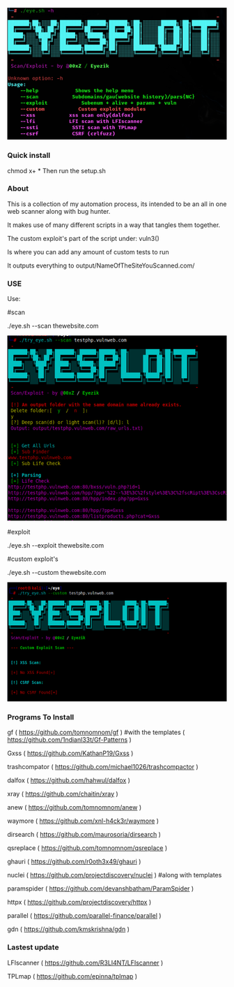 
![screenshot](https://github.com/00xZ/eye/blob/main/tools/main_eye.png?raw=true)

### Quick install
chmod x+ * 
Then run the setup.sh

### About

This is a collection of my automation process, its intended to be an all in one web scanner along with bug hunter.

It makes use of many different scripts in a way that tangles them together.

The custom exploit's part of the script under: vuln3()

Is where you can add any amount of custom tests to run

It outputs everything to output/NameOfTheSiteYouScanned.com/





### USE


Use: 

#scan

./eye.sh --scan thewebsite.com

![screenshot](https://github.com/00xZ/eye/blob/main/tools/Screenshot%20(21).png?raw=true)

#exploit

./eye.sh --exploit thewebsite.com

#custom exploit's

./eye.sh --custom thewebsite.com

![screenshot](https://github.com/00xZ/eye/blob/main/tools/Screenshot%20(23).png?raw=true)


### Programs To Install

gf ( https://github.com/tomnomnom/gf ) #with the templates ( https://github.com/1ndianl33t/Gf-Patterns )

Gxss ( https://github.com/KathanP19/Gxss ) 

trashcompator ( https://github.com/michael1026/trashcompactor )

dalfox ( https://github.com/hahwul/dalfox ) 

xray ( https://github.com/chaitin/xray )

anew ( https://github.com/tomnomnom/anew )

waymore ( https://github.com/xnl-h4ck3r/waymore )

dirsearch ( https://github.com/maurosoria/dirsearch )

qsreplace ( https://github.com/tomnomnom/qsreplace ) 

ghauri ( https://github.com/r0oth3x49/ghauri )

nuclei ( https://github.com/projectdiscovery/nuclei ) #along with templates 

paramspider ( https://github.com/devanshbatham/ParamSpider )

httpx ( https://github.com/projectdiscovery/httpx )

parallel ( https://github.com/parallel-finance/parallel )

gdn ( https://github.com/kmskrishna/gdn )

### Lastest update

LFIscanner ( https://github.com/R3LI4NT/LFIscanner )

TPLmap ( https://github.com/epinna/tplmap )
 
